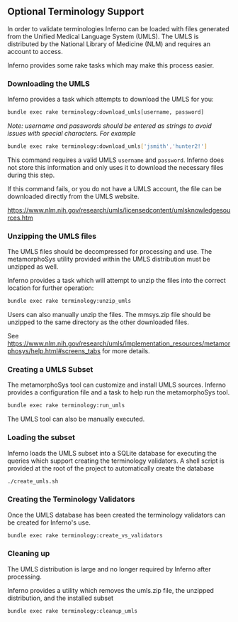 ## Optional Terminology Support

In order to validate terminologies Inferno can be loaded with files generated from the 
Unified Medical Language System (UMLS).  The UMLS is distributed by the National Library of Medicine (NLM)
and requires an account to access.

Inferno provides some rake tasks which may make this process easier.

### Downloading the UMLS

Inferno provides a task which attempts to download the UMLS for you:

```sh
bundle exec rake terminology:download_umls[username, password]
```

*Note: username and passwords should be entered as strings to avoid issues with special characters.  For example*
```sh
bundle exec rake terminology:download_umls['jsmith','hunter2!']
```

This command requires a valid UMLS `username` and `password`.  Inferno does not store this information and 
only uses it to download the necessary files during this step.

If this command fails, or you do not have a UMLS account, the file can be
downloaded directly from the UMLS website.

https://www.nlm.nih.gov/research/umls/licensedcontent/umlsknowledgesources.htm

### Unzipping the UMLS files
The UMLS files should be decompressed for processing and use.  The metamorphoSys utility provided
within the UMLS distribution must be unzipped as well.

Inferno provides a task which will attempt to unzip the files into the correct location
for further operation:

```sh
bundle exec rake terminology:unzip_umls
```

Users can also manually unzip the files.  The mmsys.zip file should be unzipped to the same
directory as the other downloaded files.

See https://www.nlm.nih.gov/research/umls/implementation_resources/metamorphosys/help.html#screens_tabs
for more details.

### Creating a UMLS Subset

The metamorphoSys tool can customize and install UMLS sources.  Inferno provides
a configuration file and a task to help run the metamorphoSys tool.

```sh
bundle exec rake terminology:run_umls
```

The UMLS tool can also be manually executed.

### Loading the subset

Inferno loads the UMLS subset into a SQLite database for executing the queries which support creating the terminology validators.
A shell script is provided at the root of the project to automatically create the database

```sh
./create_umls.sh
```

### Creating the Terminology Validators

Once the UMLS database has been created the terminology validators can be created for Inferno's use.

```sh
bundle exec rake terminology:create_vs_validators
```

### Cleaning up
The UMLS distribution is large and no longer required by Inferno after processing.

Inferno provides a utility which removes the umls.zip file, the unzipped distribution, and the
installed subset

```sh
bundle exec rake terminology:cleanup_umls
```
